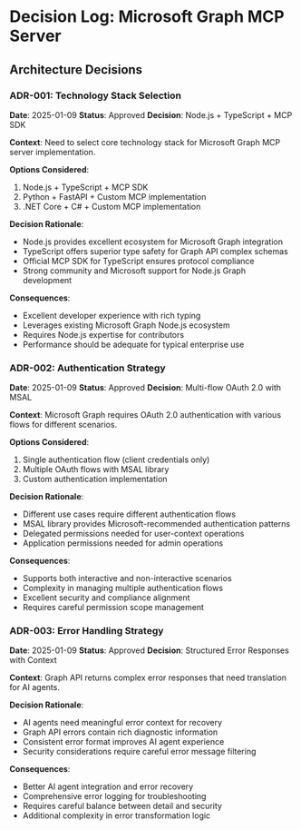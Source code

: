 # Decision Log: Microsoft Graph MCP Server

## Architecture Decisions

### ADR-001: Technology Stack Selection
**Date**: 2025-01-09
**Status**: Approved
**Decision**: Node.js + TypeScript + MCP SDK

**Context**: 
Need to select core technology stack for Microsoft Graph MCP server implementation.

**Options Considered**:
1. Node.js + TypeScript + MCP SDK
2. Python + FastAPI + Custom MCP implementation
3. .NET Core + C# + Custom MCP implementation

**Decision Rationale**:
- Node.js provides excellent ecosystem for Microsoft Graph integration
- TypeScript offers superior type safety for Graph API complex schemas
- Official MCP SDK for TypeScript ensures protocol compliance
- Strong community and Microsoft support for Node.js Graph development

**Consequences**:
- Excellent developer experience with rich typing
- Leverages existing Microsoft Graph Node.js ecosystem
- Requires Node.js expertise for contributors
- Performance should be adequate for typical enterprise use

### ADR-002: Authentication Strategy
**Date**: 2025-01-09
**Status**: Approved
**Decision**: Multi-flow OAuth 2.0 with MSAL

**Context**:
Microsoft Graph requires OAuth 2.0 authentication with various flows for different scenarios.

**Options Considered**:
1. Single authentication flow (client credentials only)
2. Multiple OAuth flows with MSAL library
3. Custom authentication implementation

**Decision Rationale**:
- Different use cases require different authentication flows
- MSAL library provides Microsoft-recommended authentication patterns
- Delegated permissions needed for user-context operations
- Application permissions needed for admin operations

**Consequences**:
- Supports both interactive and non-interactive scenarios
- Complexity in managing multiple authentication flows
- Excellent security and compliance alignment
- Requires careful permission scope management

### ADR-003: Error Handling Strategy
**Date**: 2025-01-09
**Status**: Approved
**Decision**: Structured Error Responses with Context

**Context**:
Graph API returns complex error responses that need translation for AI agents.

**Decision Rationale**:
- AI agents need meaningful error context for recovery
- Graph API errors contain rich diagnostic information
- Consistent error format improves AI agent experience
- Security considerations require careful error message filtering

**Consequences**:
- Better AI agent integration and error recovery
- Comprehensive error logging for troubleshooting
- Requires careful balance between detail and security
- Additional complexity in error transformation logic